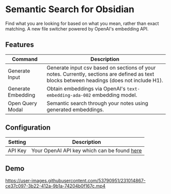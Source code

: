 # Semantic Search for Obsidian

Find what you are looking for based on what you mean, rather than exact matching. A new file switcher powered by OpenAI's embedding API.

## Features
|Command|Description|
|-------|-----------|
|Generate Input|Generate input csv based on sections of your notes. Currently, sections are defined as text blocks between headings (does not include H1).
|Generate Embedding|Obtain embeddings via OpenAI's `text-embedding-ada-002` embedding model.
|Open Query Modal|Semantic search through your notes using generated embeddings.

## Configuration
|Setting|Description|
|-------|-----------|
|API Key| Your OpenAI API key which can be found [here](https://platform.openai.com/account/api-keys)

## Demo
https://user-images.githubusercontent.com/53790951/231014867-ce37c097-3b22-412a-9b1a-74204b0f167c.mp4


